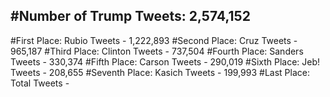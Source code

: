 #Number of Trump Tweets: 2,574,152
---
#First Place: Rubio Tweets - 1,222,893
#Second Place: Cruz Tweets - 965,187
#Third Place: Clinton Tweets - 737,504
#Fourth Place: Sanders Tweets - 330,374
#Fifth Place: Carson Tweets - 290,019
#Sixth Place: Jeb! Tweets - 208,655
#Seventh Place: Kasich Tweets - 199,993
#Last Place: Total Tweets -  
